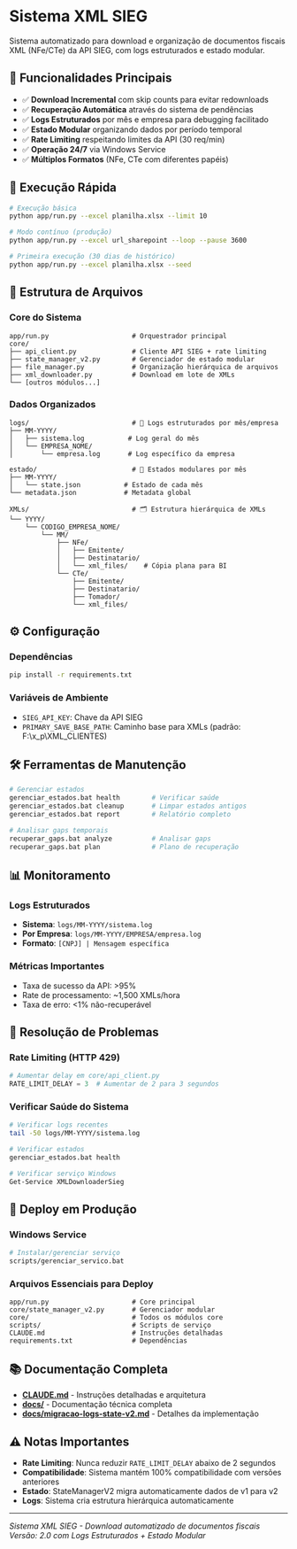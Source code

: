 # Sistema XML SIEG

Sistema automatizado para download e organização de documentos fiscais XML (NFe/CTe) da API SIEG, com logs estruturados e estado modular.

## 🎯 Funcionalidades Principais

- ✅ **Download Incremental** com skip counts para evitar redownloads
- ✅ **Recuperação Automática** através do sistema de pendências
- ✅ **Logs Estruturados** por mês e empresa para debugging facilitado
- ✅ **Estado Modular** organizando dados por período temporal
- ✅ **Rate Limiting** respeitando limites da API (30 req/min)
- ✅ **Operação 24/7** via Windows Service
- ✅ **Múltiplos Formatos** (NFe, CTe com diferentes papéis)

## 🚀 Execução Rápida

```bash
# Execução básica
python app/run.py --excel planilha.xlsx --limit 10

# Modo contínuo (produção)
python app/run.py --excel url_sharepoint --loop --pause 3600

# Primeira execução (30 dias de histórico)
python app/run.py --excel planilha.xlsx --seed
```

## 📁 Estrutura de Arquivos

### **Core do Sistema**
```
app/run.py                     # Orquestrador principal
core/
├── api_client.py              # Cliente API SIEG + rate limiting
├── state_manager_v2.py        # Gerenciador de estado modular
├── file_manager.py            # Organização hierárquica de arquivos
├── xml_downloader.py          # Download em lote de XMLs
└── [outros módulos...]
```

### **Dados Organizados**
```
logs/                          # 📁 Logs estruturados por mês/empresa
├── MM-YYYY/
│   ├── sistema.log           # Log geral do mês
│   └── EMPRESA_NOME/
│       └── empresa.log       # Log específico da empresa

estado/                        # 📂 Estados modulares por mês
├── MM-YYYY/
│   └── state.json           # Estado de cada mês
└── metadata.json            # Metadata global

XMLs/                          # 🗂️ Estrutura hierárquica de XMLs
└── YYYY/
    └── CODIGO_EMPRESA_NOME/
        └── MM/
            ├── NFe/
            │   ├── Emitente/
            │   ├── Destinatario/
            │   └── xml_files/    # Cópia plana para BI
            └── CTe/
                ├── Emitente/
                ├── Destinatario/
                ├── Tomador/
                └── xml_files/
```

## ⚙️ Configuração

### **Dependências**
```bash
pip install -r requirements.txt
```

### **Variáveis de Ambiente**
- `SIEG_API_KEY`: Chave da API SIEG
- `PRIMARY_SAVE_BASE_PATH`: Caminho base para XMLs (padrão: F:\x_p\XML_CLIENTES)

## 🛠️ Ferramentas de Manutenção

```bash
# Gerenciar estados
gerenciar_estados.bat health        # Verificar saúde
gerenciar_estados.bat cleanup       # Limpar estados antigos
gerenciar_estados.bat report        # Relatório completo

# Analisar gaps temporais
recuperar_gaps.bat analyze          # Analisar gaps
recuperar_gaps.bat plan             # Plano de recuperação
```

## 📊 Monitoramento

### **Logs Estruturados**
- **Sistema**: `logs/MM-YYYY/sistema.log`
- **Por Empresa**: `logs/MM-YYYY/EMPRESA/empresa.log`
- **Formato**: `[CNPJ] | Mensagem específica`

### **Métricas Importantes**
- Taxa de sucesso da API: >95%
- Rate de processamento: ~1,500 XMLs/hora
- Taxa de erro: <1% não-recuperável

## 🔧 Resolução de Problemas

### **Rate Limiting (HTTP 429)**
```python
# Aumentar delay em core/api_client.py
RATE_LIMIT_DELAY = 3  # Aumentar de 2 para 3 segundos
```

### **Verificar Saúde do Sistema**
```bash
# Verificar logs recentes
tail -50 logs/MM-YYYY/sistema.log

# Verificar estados
gerenciar_estados.bat health

# Verificar serviço Windows
Get-Service XMLDownloaderSieg
```

## 🚀 Deploy em Produção

### **Windows Service**
```bash
# Instalar/gerenciar serviço
scripts/gerenciar_servico.bat
```

### **Arquivos Essenciais para Deploy**
```
app/run.py                     # Core principal
core/state_manager_v2.py       # Gerenciador modular  
core/                          # Todos os módulos core
scripts/                       # Scripts de serviço
CLAUDE.md                      # Instruções detalhadas
requirements.txt               # Dependências
```

## 📚 Documentação Completa

- **[CLAUDE.md](CLAUDE.md)** - Instruções detalhadas e arquitetura
- **[docs/](docs/)** - Documentação técnica completa
- **[docs/migracao-logs-state-v2.md](docs/migracao-logs-state-v2.md)** - Detalhes da implementação

## ⚠️ Notas Importantes

- **Rate Limiting**: Nunca reduzir `RATE_LIMIT_DELAY` abaixo de 2 segundos
- **Compatibilidade**: Sistema mantém 100% compatibilidade com versões anteriores
- **Estado**: StateManagerV2 migra automaticamente dados de v1 para v2
- **Logs**: Sistema cria estrutura hierárquica automaticamente

---

*Sistema XML SIEG - Download automatizado de documentos fiscais*  
*Versão: 2.0 com Logs Estruturados + Estado Modular*